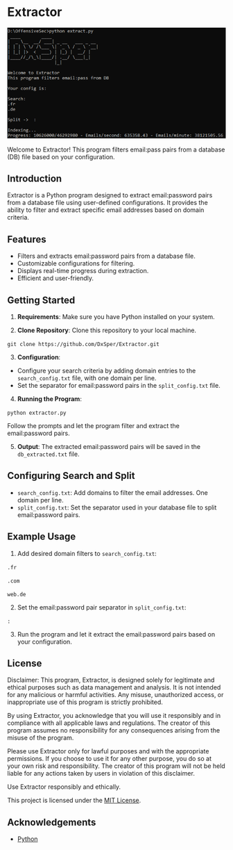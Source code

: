 # Extractor

![Logo](logo.png)

Welcome to Extractor! This program filters email:pass pairs from a database (DB) file based on your configuration. 

## Introduction

Extractor is a Python program designed to extract email:password pairs from a database file using user-defined configurations. It provides the ability to filter and extract specific email addresses based on domain criteria.

## Features

- Filters and extracts email:password pairs from a database file.
- Customizable configurations for filtering.
- Displays real-time progress during extraction.
- Efficient and user-friendly.

## Getting Started

1. **Requirements**: Make sure you have Python installed on your system.
   
2. **Clone Repository**: Clone this repository to your local machine.

`git clone https://github.com/DxSper/Extractor.git`

3. **Configuration**:
- Configure your search criteria by adding domain entries to the `search_config.txt` file, with one domain per line.
- Set the separator for email:password pairs in the `split_config.txt` file.

4. **Running the Program**:

`python extractor.py`

Follow the prompts and let the program filter and extract the email:password pairs.

5. **Output**:
The extracted email:password pairs will be saved in the `db_extracted.txt` file.

## Configuring Search and Split

- `search_config.txt`: Add domains to filter the email addresses. One domain per line.
- `split_config.txt`: Set the separator used in your database file to split email:password pairs.

## Example Usage

1. Add desired domain filters to `search_config.txt`:

`.fr`

`.com`

`web.de`

2. Set the email:password pair separator in `split_config.txt`:

`:`

3. Run the program and let it extract the email:password pairs based on your configuration.

## License

Disclaimer:
This program, Extractor, is designed solely for legitimate and ethical purposes such as data management and analysis. It is not intended for any malicious or harmful activities. Any misuse, unauthorized access, or inappropriate use of this program is strictly prohibited.

By using Extractor, you acknowledge that you will use it responsibly and in compliance with all applicable laws and regulations. The creator of this program assumes no responsibility for any consequences arising from the misuse of the program.

Please use Extractor only for lawful purposes and with the appropriate permissions. If you choose to use it for any other purpose, you do so at your own risk and responsibility. The creator of this program will not be held liable for any actions taken by users in violation of this disclaimer.

Use Extractor responsibly and ethically.

This project is licensed under the [MIT License](LICENSE).

## Acknowledgements

- [Python](https://www.python.org/)
